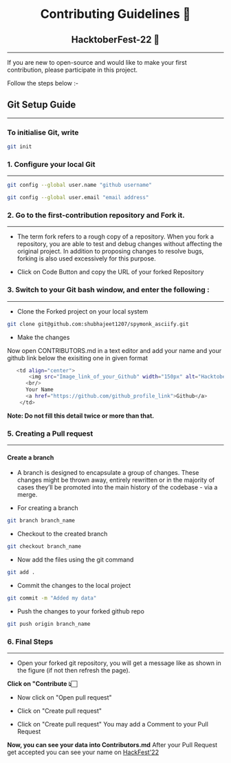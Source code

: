 <div align="center">

# Contributing Guidelines 📜
</div>
<div align="center">

## HacktoberFest-22 🚀
</div>

***
<p>If you are new to open-source and would like to make your first contribution, please participate in this project.<p>
<p>Follow the steps below :- </p>

## Git Setup Guide
***
### To initialise Git, write
```bash
git init
```

### 1. Configure your local Git
---
```bash
git config --global user.name "github username"
```

```bash
git config --global user.email "email address"
```

### 2.  Go to the first-contribution repository and Fork it.
---
* The term fork refers to a rough copy of a repository. When you fork a repository, you are able to test and debug changes without affecting the original project. In addition to proposing changes to resolve bugs, forking is also used excessively for this purpose.

* Click on Code Button and copy the URL of your forked Repository

### 3. Switch to your Git bash window, and enter the following :
---
* Clone the Forked project on your local system 

```bash
git clone git@github.com:shubhajeet1207/spymonk_asciify.git
```


* Make the changes

Now open CONTRIBUTORS.md in a text editor and add your name and your github link below the exisiting one in given format
```bash
   <td align="center">
       <img src="Image_link_of_your_Github" width="150px" alt="HacktoberFest'22" />
      <br/>
      Your Name
      <a href="https://github.com/github_profile_link">Github</a>
    </td>
```
**Note: Do not fill this detail twice or more than that.**

### 5. Creating a Pull request
---
#### Create a branch

* A branch is designed to encapsulate a group of changes. These changes might be thrown away, entirely rewritten or in the majority of cases they’ll be promoted into the main history of the codebase - via a merge.


* For creating a branch

```bash
git branch branch_name
```

* Checkout to the created branch

```bash
git checkout branch_name
```


* Now add the files using the git command

```bash
git add .
```
* Commit the changes to the local project

```bash
git commit -m "Added my data"
```

* Push the changes to your forked github repo
```bash
git push origin branch_name
```

### 6. Final Steps
---
* Open your forked git repository, you will get a message like as shown in the figure (if not then refresh the page).

**Click on "Contribute 👆🏻**


* Now click on "Open pull request"

* Click on "Create pull request"

* Click on "Create pull request"
 You may add a Comment to your Pull Request

**Now, you can see your data into Contributors.md**
After your Pull Request get accepted you can see your name on 
[HackFest'22](https://hacktoberfest22.netlify.app)
